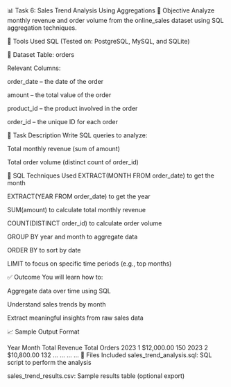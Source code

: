 📊 Task 6: Sales Trend Analysis Using Aggregations
🎯 Objective
Analyze monthly revenue and order volume from the online_sales dataset using SQL aggregation techniques.

🧰 Tools Used
SQL (Tested on: PostgreSQL, MySQL, and SQLite)

📂 Dataset
Table: orders

Relevant Columns:

order_date – the date of the order

amount – the total value of the order

product_id – the product involved in the order

order_id – the unique ID for each order

📜 Task Description
Write SQL queries to analyze:

Total monthly revenue (sum of amount)

Total order volume (distinct count of order_id)

🧠 SQL Techniques Used
EXTRACT(MONTH FROM order_date) to get the month

EXTRACT(YEAR FROM order_date) to get the year

SUM(amount) to calculate total monthly revenue

COUNT(DISTINCT order_id) to calculate order volume

GROUP BY year and month to aggregate data

ORDER BY to sort by date

LIMIT to focus on specific time periods (e.g., top months)

✅ Outcome
You will learn how to:

Aggregate data over time using SQL

Understand sales trends by month

Extract meaningful insights from raw sales data

📈 Sample Output Format

Year	Month	Total Revenue	Total Orders
2023	1	$12,000.00	150
2023	2	$10,800.00	132
...	...	...	...
📁 Files Included
sales_trend_analysis.sql: SQL script to perform the analysis

sales_trend_results.csv: Sample results table (optional export)
